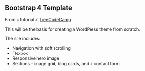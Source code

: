 ## Bootstrap 4 Template ##
From a tutorial at [freeCodeCamp](https://medium.freecodecamp.org/learn-bootstrap-4-in-30-minute-by-building-a-landing-page-website-guide-for-beginners-f64e03833f33)

This will be the basis for creating a WordPress theme from scratch.

The site includes:
* Navigation with soft scrolling
* Flexbox
* Responsive hero image
* Sections - image grid, blog cards, and a contact form
